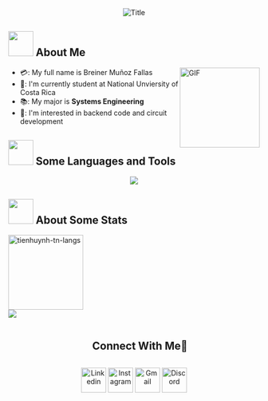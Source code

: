 <div align="center">
  <img src="https://readme-typing-svg.herokuapp.com?font=Architects+Daughter&color=%2338C2FF&size=50&center=true&vCenter=true&height=60&width=600&lines=Heyyy!+I'm+Breiner+Muñoz+%3C3;Welcome+to+my+profile!" alt="Title"></img>
</div>


## <img src="https://raw.githubusercontent.com/nixin72/nixin72/master/wave.gif" width="50px"></img> About Me

- 💳: My full name is Breiner Muñoz Fallas <img align="right" alt="GIF" height="160px" src="https://media.giphy.com/media/Ah3zHH7hvsSB2/giphy.gif" />
- 🏫: I'm currently student at National Unviersity of Costa Rica 
- 📚: My major is **Systems Engineering**
- 🧐: I'm interested in backend code and circuit development
  
## <img src="https://media2.giphy.com/media/QssGEmpkyEOhBCb7e1/giphy.gif?cid=ecf05e47a0n3gi1bfqntqmob8g9aid1oyj2wr3ds3mg700bl&rid=giphy.gif" width="50px"> Some Languages and Tools
<p align="center">
  <a href="https://skillicons.dev">
 <img src="https://skillicons.dev/icons?i=java,cpp,css,mysql,idea,vscode,docker,figma&theme=light" />
  </a>
  </a>
</p>

## <img src="https://media0.giphy.com/media/cNZqrH5IzOG0xrlWks/giphy.gif?cid=ecf05e47map255q427en9uprqc1sb0unjq5k4fnqg5pmhhs4&rid=giphy.gif&ct=s" width="50px"> About Some Stats
<div>
<img height="150em" src="https://github-readme-stats.vercel.app/api/top-langs/?username=Bjmf05&layout=compact&show_icon=true&theme=algolia" alt="tienhuynh-tn-langs"/>
</div>
<div>
    <img src="http://github-readme-streak-stats.herokuapp.com?user=Bjmf05&theme=algolia&background=0d1117&hide_border=true" />



</div>


<div id="user-content-toc">
  <ul align="center">
    <summary><h2 style="display: inline-block">Connect With Me🤝</h2></summary>
  </ul>
</div>

<p align="center">
<a href="https://www.linkedin.com/in/breiner-muñoz-110893209/" target="blank"><img align="center" src="https://user-images.githubusercontent.com/88904952/234979284-68c11d7f-1acc-4f0c-ac78-044e1037d7b0.png" alt="Linkedin" height="50" width="50" /></a>
<a href="https://www.instagram.com/breiner._m/" target="blank"><img align="center" src="https://user-images.githubusercontent.com/88904952/234981169-2dd1e58f-4b7e-468c-8213-034ba62156c3.png" alt="Instagram" height="50" width="50" /></a>
<a href="mailto:breinermunoz@gmail.com"><img align="center" src="https://seeklogo.com/images/G/gmail-new-2020-logo-32DBE11BB4-seeklogo.com.png" alt="Gmail" height="50" width="50" /></a>
<a href="https://discordapp.com/users/718231092364181584" target="blank"><img align="center" src="https://user-images.githubusercontent.com/88904952/234982627-019fd336-6248-453c-9b05-97c13fd1d207.png" alt="Discord" height="50" width="50" /></a>
  
</p>
